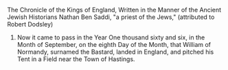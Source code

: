 The Chronicle of the Kings of England, Written in the Manner of the Ancient Jewish Historians
Nathan Ben Saddi, "a priest of the Jews," (attributed to Robert Dodsley)


1. Now it came to pass in the Year One thousand sixty and six, in the Month of September, on the eighth Day of the Month, that William of Normandy, surnamed the Bastard, landed in England, and pitched his Tent in a Field near the Town of Hastings.